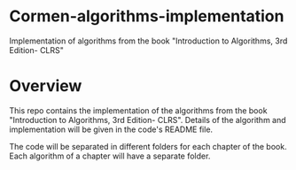 # Cormen-algorithms-implementation
Implementation of algorithms from the book  "Introduction to Algorithms, 3rd Edition- CLRS"

# Overview

This repo contains the implementation of the algorithms from the book  "Introduction to Algorithms, 3rd Edition- CLRS". Details of the algorithm and implementation will be given in the code's README file.

The code will be separated in different folders for each chapter of the book. Each algorithm of a chapter will have a separate folder. 
